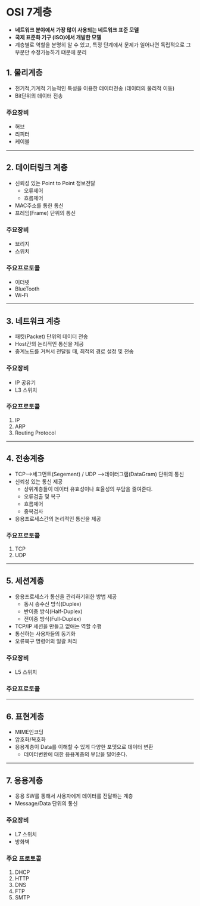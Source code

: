 # OSI 7계층
- **네트워크 분야에서 가장 많이 사용되는 네트워크 표준 모델**
- **국제 표준화 기구 (ISO)에서 개발한 모델**
- 계층별로 역할을 분명히 알 수 있고, 특정 단계에서 문제가 일어나면 독립적으로 그 부분만 수정가능하기 떄문에 분리

## 1. 물리계층
- 전기적,기계적 기능적인 특성을 이용한 데이터전송 (데이터의 물리적 이동)
- Bit단위의 데이터 전송

### 주요장비
- 허브
- 리피터
- 케이블
***
## 2. 데이터링크 계층
- 신뢰성 있는 Point to Point 정보전달 
  - 오류제어
  - 흐름제어
- MAC주소를 통한 통신
- 프레임(Frame) 단위의 통신 

### 주요장비
- 브리지
- 스위치

### 주요프로토콜
- 이더넷
- BlueTooth
- Wi-Fi

***
## 3. 네트워크 계층
- 패킷(Packet) 단위의 데이터 전송
- Host간의 논리적인 통신을 제공
- 중계노드를 거쳐서 전달될 때, 최적의 경로 설정 및 전송

### 주요장비
- IP 공유기
- L3 스위치

### 주요프로토콜
1. IP
2. ARP
3. Routing Protocol

***
## 4. 전송계층
- TCP-->세그먼트(Segement) / UDP -->데이터그램(DataGram) 단위의 통신
- 신뢰성 있는 통신 제공
  - 상위계층들이 데이터 유효성이나 효율성의 부담을 줄여준다.
  - 오류검출 및 복구
  - 흐름제어
  - 중복검사
- 응용프로세스간의 논리적인 통신을 제공 

### 주요프로토콜
1. TCP
2. UDP
***
## 5. 세션계층
- 응용프로세스가 통신을 관리하기위한 방법 제공
  - 동시 송수신 방식(Duplex)
  - 반이중 방식(Half-Duplex)
  - 전이중 방식(Full-Duplex)
- TCP/IP 세션을 만들고 없애는 역할 수행
- 통신하는 사용자들의 동기화 
- 오류복구 명령어의 일괄 처리

### 주요장비
- L5 스위치

### 주요프로토콜
***
## 6. 표현계층
- MIME인코딩
- 암호화/복호화
- 응용계층이 Data를 이해할 수 있게 다양한 포멧으로 데이터 변환
    - 데이터변환에 대한 응용계층의 부담을 덜어준다.

***
## 7. 응용계층
- 응용 SW를 통해서 사용자에게 데이터를 전달하는 계층
- Message/Data 단위의 통신

### 주요장비
- L7 스위치
- 방화벽

### 주요 프로토콜
1. DHCP
2. HTTP
3. DNS
4. FTP
5. SMTP